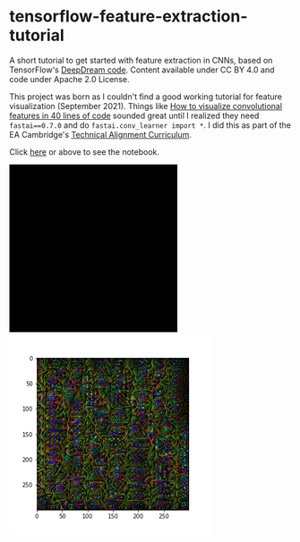 # tensorflow-feature-extraction-tutorial
A short tutorial to get started with feature extraction in CNNs, based on TensorFlow's [DeepDream code](https://www.tensorflow.org/tutorials/generative/deepdream). Content available under CC BY 4.0 and code under Apache 2.0 License.

This project was born as I couldn't find a good working tutorial for feature visualization (September 2021). Things like [How to visualize convolutional features in 40 lines of code](https://towardsdatascience.com/how-to-visualize-convolutional-features-in-40-lines-of-code-70b7d87b0030) sounded great until I realized they need `fastai==0.7.0` and do `fastai.conv_learner import *`. I did this as part of the EA Cambridge's [Technical Alignment Curriculum](https://www.eacambridge.org/technical-alignment-curriculum).

Click [here](https://github.com/Stefan-Heimersheim/tensorflow-feature-extraction-tutorial/blob/main/feature_extraction_dream.ipynb) or above to see the notebook.

![gif](image.gif)
![png](image.png)
